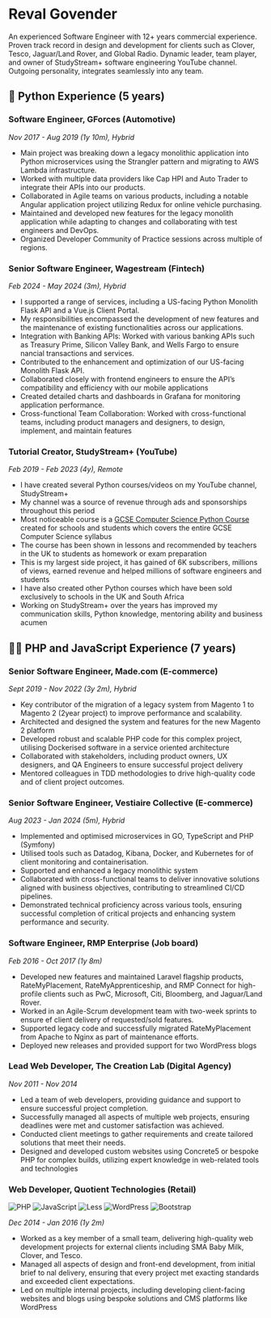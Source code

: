 # Reval Govender

An experienced Software Engineer with 12+ years commercial experience. Proven track record in design and development for
clients such as Clover, Tesco, Jaguar/Land Rover, and Global Radio. Dynamic leader, team player, and owner of
StudyStream+ software engineering YouTube channel. Outgoing personality, integrates seamlessly into any team.

## 🐍 Python Experience (5 years)

### Software Engineer, GForces (Automotive)

*Nov 2017 - Aug 2019 (1y 10m), Hybrid*

- Main project was breaking down a legacy monolithic application into Python microservices using the Strangler pattern
  and migrating to AWS Lambda infrastructure.
- Worked with multiple data providers like Cap HPI and Auto Trader to integrate their APIs into our products.
- Collaborated in Agile teams on various products, including a notable Angular application project utilizing
  Redux for online vehicle purchasing.
- Maintained and developed new features for the legacy monolith application while adapting to changes and
  collaborating with test engineers and DevOps.
- Organized Developer Community of Practice sessions across multiple of regions.

### Senior Software Engineer, Wagestream (Fintech)

*Feb 2024 - May 2024 (3m), Hybrid*

- I supported a range of services, including a US-facing Python Monolith Flask API and a Vue.js Client Portal.
- My responsibilities encompassed the development of new features and the maintenance of existing
  functionalities across our applications.
- Integration with Banking APIs: Worked with various banking APIs such as Treasury Prime, Silicon Valley Bank,
  and Wells Fargo to ensure nancial transactions and services.
- Contributed to the enhancement and optimization of our US-facing Monolith Flask API.
- Collaborated closely with frontend engineers to ensure the API’s compatibility and efficiency with our mobile
  applications
- Created detailed charts and dashboards in Grafana for monitoring application performance.
- Cross-functional Team Collaboration: Worked with cross-functional teams, including product managers and
  designers, to design, implement, and maintain features

### Tutorial Creator, StudyStream+ (YouTube)

*Feb 2019 - Feb 2023 (4y), Remote*

- I have created several Python courses/videos on my YouTube channel, StudyStream+
- My channel was a source of revenue through ads and sponsorships throughout this period
- Most noticeable course is a [GCSE Computer Science Python Course](https://www.youtube.com/watch?v=lv8Tl5lBJC0&t=2s)
  created for schools and students which covers the entire GCSE Computer Science syllabus
- The course has been shown in lessons and recommended by teachers in the UK to students as homework or exam preparation
- This is my largest side project, it has gained of 6K subscribers, millions of views, earned revenue and helped
  millions of software engineers and students
- I have also created other Python courses which have been sold exclusively to schools in the UK and South Africa
- Working on StudyStream+ over the years has improved my communication skills, Python knowledge, mentoring ability and
  business acumen

## 👨‍💻 PHP and JavaScript Experience (7 years)

### Senior Software Engineer, Made.com (E-commerce)

*Sept 2019 - Nov 2022 (3y 2m), Hybrid*

- Key contributor of the migration of a legacy system from Magento 1 to Magento 2 (2year project) to improve
  performance and scalability.
- Architected and designed the system and features for the new Magento 2 platform
- Developed robust and scalable PHP code for this complex project, utilising Dockerised software in a service
  oriented architecture
- Collaborated with stakeholders, including product owners, UX designers, and QA Engineers to ensure
  successful project delivery
- Mentored colleagues in TDD methodologies to drive high-quality code and of client project outcomes.

### Senior Software Engineer, Vestiaire Collective (E-commerce)

*Aug 2023 - Jan 2024 (5m), Hybrid*

- Implemented and optimised microservices in GO, TypeScript and PHP (Symfony)
- Utilised tools such as Datadog, Kibana, Docker, and Kubernetes for of client monitoring and containerisation.
- Supported and enhanced a legacy monolithic system
- Collaborated with cross-functional teams to deliver innovative solutions aligned with business objectives,
  contributing to streamlined CI/CD pipelines.
- Demonstrated technical proficiency across various tools, ensuring successful completion of critical projects
  and enhancing system performance and security.

### Software Engineer, RMP Enterprise (Job board)

*Feb 2016 - Oct 2017 (1y 8m)*

- Developed new features and maintained Laravel flagship products, RateMyPlacement, RateMyApprenticeship, and
  RMP Connect for high-profile clients such as PwC, Microsoft, Citi, Bloomberg, and Jaguar/Land Rover.
- Worked in an Agile-Scrum development team with two-week sprints to ensure ef client delivery of requested/sold
  features.
- Supported legacy code and successfully migrated RateMyPlacement from Apache to Nginx as part of maintenance efforts.
- Deployed new releases and provided support for two WordPress blogs

### Lead Web Developer, The Creation Lab (Digital Agency)

*Nov 2011 - Nov 2014*

- Led a team of web developers, providing guidance and support to ensure successful project completion.
- Successfully managed all aspects of multiple web projects, ensuring deadlines were met and customer satisfaction was
  achieved.
- Conducted client meetings to gather requirements and create tailored solutions that meet their needs.
- Designed and developed custom websites using Concrete5 or bespoke PHP for complex builds, utilizing expert knowledge
  in web-related tools and technologies

### Web Developer, Quotient Technologies (Retail)

![PHP](https://img.shields.io/badge/php-%23777BB4.svg?style=for-the-badge&logo=php&logoColor=white)
![JavaScript](https://img.shields.io/badge/javascript-%23323330.svg?style=for-the-badge&logo=javascript&logoColor=%23F7DF1E)
![Less](https://img.shields.io/badge/less-2B4C80?style=for-the-badge&logo=less&logoColor=white)
![WordPress](https://img.shields.io/badge/WordPress-%23117AC9.svg?style=for-the-badge&logo=WordPress&logoColor=white)
![Bootstrap](https://img.shields.io/badge/bootstrap-%238511FA.svg?style=for-the-badge&logo=bootstrap&logoColor=white)

*Dec 2014 - Jan 2016 (1y 2m)*

- Worked as a key member of a small team, delivering high-quality web development projects for external clients
  including SMA Baby Milk, Clover, and Tesco.
- Managed all aspects of design and front-end development, from initial brief to nal delivery, ensuring that every
  project met exacting standards and exceeded client expectations.
- Led on multiple internal projects, including developing client-facing websites and blogs using bespoke solutions and
  CMS platforms like WordPress